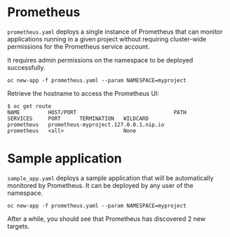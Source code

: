 # Prometheus

`prometheus.yaml` deploys a single instance of Prometheus
that can monitor applications running in a given project without requiring
cluster-wide permissions for the Prometheus service account.

It requires admin permissions on the namespace to be deployed successfully.

```
oc new-app -f prometheus.yaml --param NAMESPACE=myproject
```

Retrieve the hostname to access the Prometheus UI:

```
$ oc get route
NAME         HOST/PORT                               PATH      SERVICES     PORT      TERMINATION   WILDCARD
prometheus   prometheus-myproject.127.0.0.1.nip.io             prometheus   <all>                   None
```

# Sample application

`sample_app.yaml` deploys a sample application that will be automatically
monitored by Prometheus. It can be deployed by any user of the namespace.

```
oc new-app -f prometheus.yaml --param NAMESPACE=myproject
```

After a while, you should see that Prometheus has discovered 2 new targets.
